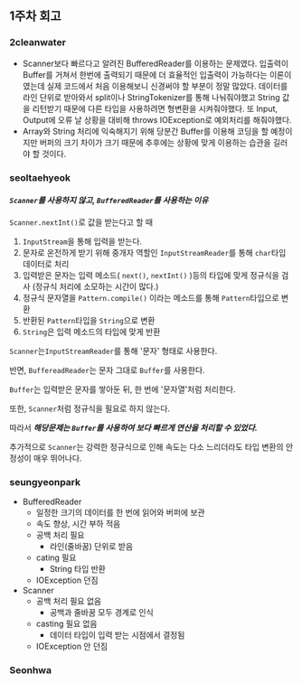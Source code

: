 ## 1주차 회고

### 2cleanwater
- Scanner보다 빠르다고 알려진 BufferedReader를 이용하는 문제였다.
입출력이 Buffer를 거쳐서 한번에 출력되기 때문에 더 효율적인 입출력이 가능하다는 이론이였는데
실제 코드에서 처음 이용해보니 신경써야 할 부분이 정말 많았다.
데이터를 라인 단위로 받아와서 split이나 StringTokenizer를 통해 나눠줘야했고
String 값을 리턴받기 때문에 다른 타입을 사용하려면 형변환을 시켜줘야했다.
또 Input, Output에 오류 날 상황을 대비해 throws IOException로 예외처리를 해줘야했다.
- Array와 String 처리에 익숙해지기 위해 당분간 Buffer를 이용해 코딩을 할 예정이지만 
버퍼의 크기 차이가 크기 때문에 추후에는 상황에 맞게 이용하는 습관을 길러야 할 것이다.

### seoltaehyeok <!-- 제 글이 길면 toggle처리해도 됩니다. -->
#### _`Scanner`를 사용하지 않고, `BufferedReader`를 사용하는 이유_

`Scanner.nextInt()`로 값을 받는다고 할 때
1. `InputStream`을 통해 입력을 받는다.
2. 문자로 온전하게 받기 위해 중개자 역할인 `InputStreamReader`를 통해 `char`타입 데이터로 처리
3. 입력받은 문자는 입력 메소드( `next()`, `nextInt()` )등의 타입에 맞게 정규식을 검사 (정규식 처리에 소모하는 시간이 많다.)
4. 정규식 문자열을 `Pattern.compile()` 이라는 메소드를 통해 `Pattern`타입으로 변환
5. 반환된 `Pattern`타입을 `String`으로 변환
6. `String`은 입력 메소드의 타입에 맞게 반환

`Scanner`는`InputStreamReader`를 통해 '문자' 형태로 사용한다. 

반면, `BuffereadReader`는 문자 그대로 `Buffer`를 사용한다.

`Buffer`는 입력받은 문자를 쌓아둔 뒤, 한 번에 '문자열'처럼 처리한다. 

또한, `Scanner`처럼 정규식을 필요로 하지 않는다.

따라서 ___해당문제는 `Buffer`를 사용하여 보다 빠르게 연산을 처리할 수 있었다.___

추가적으로 `Scanner`는 강력한 정규식으로 인해 속도는 다소 느리더라도 타입 변환의 안정성이 매우 뛰어나다.

### seungyeonpark
* BufferedReader
    * 일정한 크기의 데이터를 한 번에 읽어와 버퍼에 보관
    * 속도 향상, 시간 부하 적음
    * 공백 처리 필요
        * 라인(줄바꿈) 단위로 받음
    * cating 필요
        * String 타입 반환
    * IOException 던짐
* Scanner
    * 공백 처리 필요 없음
        * 공백과 줄바꿈 모두 경계로 인식
    * casting 필요 없음
        * 데이터 타입이 입력 받는 시점에서 결정됨
    * IOException 안 던짐

###	Seonhwa
